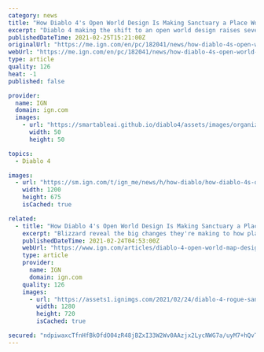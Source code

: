 ```yaml
---
category: news
title: "How Diablo 4's Open World Design Is Making Sanctuary a Place Worth Saving"
excerpt: "Diablo 4 making the shift to an open world design raises several questions. After all, an open world is not just a type of map; on one end of the spectrum it’s a level design philosophy, and on the ..."
publishedDateTime: 2021-02-25T15:21:00Z
originalUrl: "https://me.ign.com/en/pc/182041/news/how-diablo-4s-open-world-design-is-making-sanctuary-a-place-worth-saving"
webUrl: "https://me.ign.com/en/pc/182041/news/how-diablo-4s-open-world-design-is-making-sanctuary-a-place-worth-saving"
type: article
quality: 126
heat: -1
published: false

provider:
  name: IGN
  domain: ign.com
  images:
    - url: "https://smartableai.github.io/diablo4/assets/images/organizations/ign.com-50x50.jpg"
      width: 50
      height: 50

topics:
  - Diablo 4

images:
  - url: "https://sm.ign.com/t/ign_me/news/h/how-diablo/how-diablo-4s-open-world-design-is-making-sanctuary-a-place_ktjf.1200.jpg"
    width: 1200
    height: 675
    isCached: true

related:
  - title: "How Diablo 4's Open World Design Is Making Sanctuary a Place Worth Saving"
    excerpt: "Blizzard reveal the big changes they're making to how players will explore the world of Sanctuary in Diablo 4."
    publishedDateTime: 2021-02-24T04:53:00Z
    webUrl: "https://www.ign.com/articles/diablo-4-open-world-map-design-camps-activities-locations"
    type: article
    provider:
      name: IGN
      domain: ign.com
    quality: 126
    images:
      - url: "https://assets1.ignimgs.com/2021/02/24/diablo-4-rogue-sanctuary-1614170708300.jpg?width=1280"
        width: 1280
        height: 720
        isCached: true

secured: "ndpiwaxcTfnHfBkOfdO04zR48jBZxI33W2Wv0AAzjx2LycNWG7a/uyM7+hQvTjOIORkxWeZcYzXM6in/DW/QcCqb8/a2HPt/gCpmsGjJzlv8ZcukTKVSFfr78q3XiIXWPr99nHt0jXDTZ1D6Kt4XHBVr7RMUKrHq6eZCvDqHB+SQyBJjh3sALbiF2R1Bsmp+zYaBQp8YCeFee7+RJJF7ONr40YkquxTHATuErT0xuoGPv7D9H+E54AB2Hwmbwn8OuAW62kTfzkU5fyKxpgLKgMnXORx4tZmr+kl31jOxLfY71z6MqYggNkZegWUFk2K61vNjjjmg4+2kGH5Mpv3qZfMcAwz8/3uL1XfsR7V0Xt8=;DH7SQMdhJ7sjU4KmCuLkXw=="
---
```


